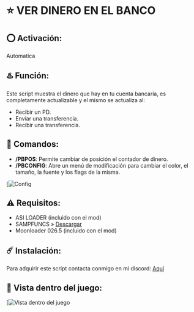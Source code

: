# ⭐ VER DINERO EN EL BANCO

## ⭕ Activación:
Automatica

## ♨️ Función:
Este script muestra el dinero que hay en tu cuenta bancaria, es completamente actualizable y el mismo se actualiza al:
- Recibir un PD.
- Enviar una transferencia.
- Recibir una transferencia.

## 👾 Comandos:
- **/PBPOS**: Permite cambiar de posición el contador de dinero.
- **/PBCONFIG**: Abre un menú de modificación para cambiar el color, el tamaño, la fuente y los flags de la misma.

[![Config](https://github.com/0x73616D/Ver-Dinero-En-El-Banco/assets/94794277/17ee0ef7-c06b-4e11-8643-ac3f9e404b5d)

## ⚠️ Requisitos:
- ASI LOADER (incluido con el mod)
- SAMPFUNCS » [Descargar](https://www.blast.hk/attachments/22939/)
- Moonloader 026.5 (incluido con el mod)

## ☄️ Instalación:
Para adquirir este script contacta conmigo en mi discord: [Aquí](https://discord.com/users/717764929113030756)

## 👀 Vista dentro del juego:
[![Vista dentro del juego](https://github.com/0x73616D/Ver-Dinero-En-El-Banco/assets/94794277/de2f6448-fa88-4ba7-9f40-c46a20a1a50d)
